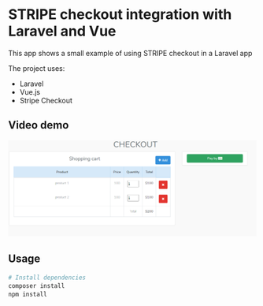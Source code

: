 # STRIPE checkout integration with Laravel and Vue

This app shows a small example of using STRIPE checkout in a Laravel app

The project uses:

- Laravel
- Vue.js
- Stripe Checkout

## Video demo

[![stripe-checkout-app](https://github.com/oscarlira090/stripe-checkout-app/blob/main/checkout.PNG)](https://drive.google.com/file/d/1YhR1aIlvstp-x5kXZ4e4ctNWzGFJq18z/view)

## Usage

``` bash
# Install dependencies
composer install
npm install
```
